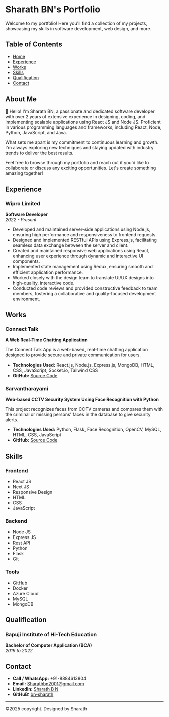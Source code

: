 # Sharath BN's Portfolio

Welcome to my portfolio! Here you'll find a collection of my projects, showcasing my skills in software development, web design, and more.

## Table of Contents

- [Home](#about-me)
- [Experience](#experience)
- [Works](#works)
- [Skills](#skills)
- [Qualification](#qualification)
- [Contact](#contact)

## About Me

👋 Hello! I'm Sharath BN, a passionate and dedicated software developer with over 2 years of extensive experience in designing, coding, and implementing scalable applications using React JS and Node JS. Proficient in various programming languages and frameworks, including React, Node, Python, JavaScript, and Java.

What sets me apart is my commitment to continuous learning and growth. I'm always exploring new techniques and staying updated with industry trends to deliver the best results.

Feel free to browse through my portfolio and reach out if you'd like to collaborate or discuss any exciting opportunities. Let's create something amazing together!

## Experience

### Wipro Limited

**Software Developer**  
_2022 - Present_

- Developed and maintained server-side applications using Node.js, ensuring high performance and responsiveness to frontend requests.
- Designed and implemented RESTful APIs using Express.js, facilitating seamless data exchange between the server and client.
- Created and maintained responsive web applications using React, enhancing user experience through dynamic and interactive UI components.
- Implemented state management using Redux, ensuring smooth and efficient application performance.
- Worked closely with the design team to translate UI/UX designs into high-quality, interactive code.
- Conducted code reviews and provided constructive feedback to team members, fostering a collaborative and quality-focused development environment.

## Works

### Connect Talk

**A Web Real-Time Chatting Application**

The Connect Talk App is a web-based, real-time chatting application designed to provide secure and private communication for users.

- **Technologies Used:** React.js, Node.js, Express.js, MongoDB, HTML, CSS, JavaScript, Socket.io, Tailwind CSS
- **GitHub:** [Source Code](https://github.com/bn-sharath/ConnectTalk)

### Sarvantharayami

**Web-based CCTV Security System Using Face Recognition with Python**

This project recognizes faces from CCTV cameras and compares them with the criminal or missing persons' faces in the database to give security alerts.

- **Technologies Used:** Python, Flask, Face Recognition, OpenCV, MySQL, HTML, CSS, JavaScript
- **GitHub:** [Source Code](https://github.com/bn-sharath/sarvantharayami)

## Skills

### Frontend

- React JS
- Next JS
- Responsive Design
- HTML
- CSS
- JavaScript

### Backend

- Node JS
- Express JS
- Rest API
- Python
- Flask
- Git

### Tools

- GitHub
- Docker
- Azure Cloud
- MySQL
- MongoDB

## Qualification

### Bapuji Institute of Hi-Tech Education

**Bachelor of Computer Application (BCA)**  
_2019 to 2022_

## Contact

- **Call / WhatsApp:** +91-8884613804
- **Email:** [Sharathbn2001@gmail.com](mailto:Sharathbn2001@gmail.com)
- **LinkedIn:** [Sharath B N](https://www.linkedin.com/in/sharath-bn-290b82220/)
- **GitHuB:** [bn-sharath](https://github.com/bn-sharath)

---

©2025 copyright. Designed by Sharath
